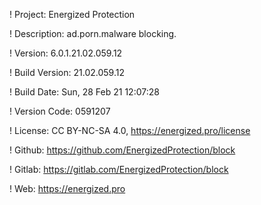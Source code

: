 ! Project: Energized Protection

! Description: ad.porn.malware blocking.

! Version: 6.0.1.21.02.059.12

! Build Version: 21.02.059.12

! Build Date: Sun, 28 Feb 21 12:07:28

! Version Code: 0591207

! License: CC BY-NC-SA 4.0, https://energized.pro/license

! Github: https://github.com/EnergizedProtection/block

! Gitlab: https://gitlab.com/EnergizedProtection/block


! Web: https://energized.pro
